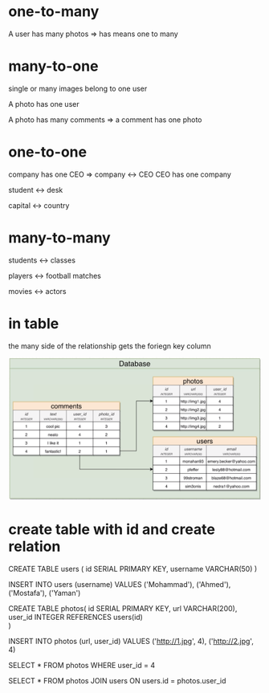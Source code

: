 # one-to-many

A user has many photos => has means one to many

# many-to-one

single or many images belong to one user

A photo has one user

A photo has many comments => a comment has one photo

# one-to-one

company has one CEO => company <-> CEO CEO has one company

student <-> desk

capital <-> country

# many-to-many

students <-> classes

players <-> football matches

movies <-> actors

# in table

the many side of the relationship gets the foriegn key column

![alt text](manytoone.png "manytoone")

# create table with id and create relation

CREATE TABLE users (
id SERIAL PRIMARY KEY,
username VARCHAR(50)
)

INSERT INTO users (username)
VALUES
('Mohammad'),
('Ahmed'),
('Mostafa'),
('Yaman')

CREATE TABLE photos(
id SERIAL PRIMARY KEY,
url VARCHAR(200),
user_id INTEGER REFERENCES users(id)  
)

INSERT INTO photos (url, user_id)
VALUES
('http://1.jpg', 4),
('http://2.jpg', 4)


SELECT * FROM photos WHERE user_id = 4

SELECT  * FROM photos
JOIN users ON users.id = photos.user_id